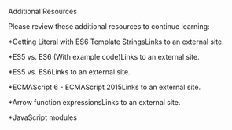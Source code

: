Additional Resources

Please review these additional resources to continue learning:

*Getting Literal with ES6 Template StringsLinks to an external site.

*ES5 vs. ES6 (With example code)Links to an external site.

*ES5 vs. ES6Links to an external site.

*ECMAScript 6 - ECMAScript 2015Links to an external site.

*Arrow function expressionsLinks to an external site.

*JavaScript modules

